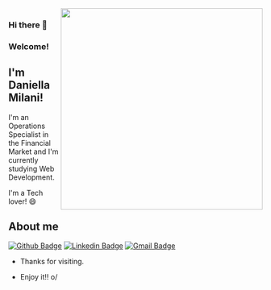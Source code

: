 <img align="right" width="400" height="400" src="https://images.unsplash.com/photo-1493921994703-161e04155447?ixlib=rb-1.2.1&ixid=eyJhcHBfaWQiOjEyMDd9&auto=format&fit=crop&w=498&q=80">

### Hi there 👋  
### Welcome!
 
## I'm Daniella Milani!
 
I'm an Operations Specialist in the Financial Market and I'm currently studying Web Development.

I'm a Tech lover! 😄 
 
## About me 
[![Github Badge](https://img.shields.io/badge/-Github-000?style=flat-square&logo=Github&logoColor=white&link=https://github.com/danimilani)](https://github.com/danimilani)
[![Linkedin Badge](https://img.shields.io/badge/-LinkedIn-blue?style=flat-square&logo=Linkedin&logoColor=white&link=https://www.linkedin.com/in/daniella-milani/)](https://www.linkedin.com/in/daniella-milani/)
[![Gmail Badge](https://img.shields.io/badge/-Gmail-c14438?style=flat-square&logo=Gmail&logoColor=white&link=mailto:mp.danii@gmail.com)](mailto:mp.danii@gmail.com)
 
- Thanks for visiting. 
 
- Enjoy it!! o/
